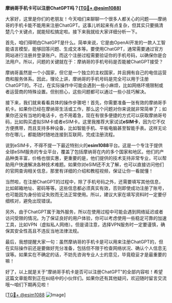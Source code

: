 **摩纳哥手机卡可以注册ChatGPT吗？[[TG💪+ @esim1088](https://t.me/s/esim1088)]**

大家好，这里是你们的老朋友！今天咱们来聊聊一个很多人都关心的问题——摩纳哥的手机卡能不能用来注册ChatGPT。这事儿听起来有点复杂，但其实只要搞清楚几个关键点，就能轻松搞定啦。接下来我就给大家详细分析一下。

首先，咱们得明白ChatGPT是什么。简单来说，它是由OpenAI开发的一款人工智能语言模型，能够回答问题、生成文本等。要使用ChatGPT，通常需要通过官方网站进行注册并登录账户。而这个注册过程需要验证你的手机号码，以确保你是合法用户。所以，问题的关键就在于：摩纳哥的手机号码是否能被ChatGPT接受？

摩纳哥虽然是一个小国家，但它是一个独立的主权国家，并且拥有自己的电信运营商和服务体系。因此，理论上讲，摩纳哥的手机号码是完全可以用于注册ChatGPT的。不过，在实际操作中可能会遇到一些小麻烦，比如网络环境限制或者运营商的特殊设置。但别担心，这些问题都可以通过一些小技巧解决。

接下来，我们就来看看具体的操作步骤吧！首先，你需要准备一张有效的摩纳哥手机卡。如果你已经在摩纳哥生活或工作，那么这个问题对你来说就非常简单了；如果你还没有当地的电话卡，也不用着急，现在有很多便捷的方式可以获取摩纳哥号码，比如购买虚拟SIM卡或者eSIM卡。这里我推荐大家试试**eSIM卡**，因为它不仅方便携带，而且支持多种设备，比如智能手机、平板电脑甚至智能手表。这样无论你在哪儿，都能随时随地连接到互联网，完成注册流程。

说到eSIM卡，不得不提一下最近特别火的**esim1088**平台。这是一个专注于提供全球eSIM服务的专业平台，覆盖了包括摩纳哥在内的多个国家和地区。他们的产品种类丰富，价格也很实惠，更重要的是，他们提供的技术支持非常专业，可以帮助用户快速解决各种技术难题。如果你对eSIM还不太了解，也可以直接访问他们的官网查询相关信息，那里有详细的介绍和教程视频，保证让你一看就懂！

当然啦，在注册ChatGPT的过程中，除了手机号码之外，还需要填写其他信息，比如邮箱地址、密码等等。这些信息都必须真实有效，否则即使成功注册了账号，也可能因为身份验证失败而无法正常使用。所以，建议大家在填写资料时一定要仔细核对，避免出现错误。

另外，由于ChatGPT属于海外服务，所以在使用过程中可能会遇到网络延迟或者访问受限的情况。为了保证良好的用户体验，你可以考虑使用一些稳定可靠的加速工具，比如VPN（虚拟私人网络）。但是请注意，选择VPN服务时一定要谨慎，确保其安全性高且不违反当地法律法规。

最后，我想提醒大家一句：虽然摩纳哥的手机卡是可以用来注册ChatGPT的，但在实际操作前还是要做好充分准备，包括但不限于检查网络状况、确认个人信息无误等。如果实在不确定的话，不妨先咨询专业人士的意见，毕竟稳妥才是最重要的嘛！

好了，以上就是关于“摩纳哥手机卡是否可以注册ChatGPT”的全部内容啦！希望这篇文章能帮到正在纠结中的小伙伴们。如果你还有其他疑问，欢迎随时留言交流哦～咱们下期再见啦！

[[TG💪+ @esim1088](https://t.me/s/esim1088) ![Image](https://i.postimg.cc/4NQfJmqS/Snipaste-2025-05-13-00-14-12.png)]